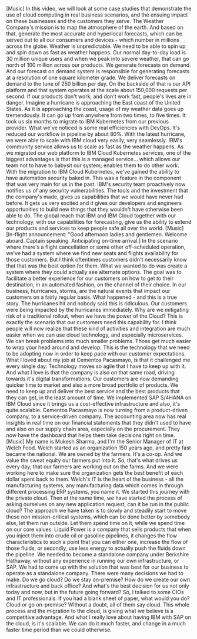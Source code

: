 [Music] In this video, we will look at some case studies that demonstrate the
use of cloud computing in real business scenarios, and the ensuing impact on
these businesses and the customers they serve. The Weather Company's mission is
to map the atmosphere of the earth. And based on that, generate the most
accurate and hyperlocal forecasts, which can be served out to all our consumers
and devices - which number in millions across the globe. Weather is
unpredictable. We need to be able to spin up and spin down as fast as weather
happens. Our normal day-to-day load is 30 million unique users and when we peak
into severe weather, that can go north of 100 million across our products. We
generate forecasts on demand. And our forecast on demand system is responsible
for generating forecasts at a resolution of one square kilometer grade. We
deliver forecasts on demand to the tune of 250 billion per day. On the backside
of that is our API platform and that system operates at the scale about 150,000
requests per second. If our products don't work, and don't work fast, people's
lives are in danger. Imagine a hurricane is approaching the East coast of the
United States. As it is approaching the coast, usage of my weather data goes up
tremendously. It can go up from anywhere from two times, to five times. It took
us six months to migrate to IBM Kubernetes from our previous provider. What
we've noticed is some real efficiencies with DevOps. It's reduced our workflow
in pipeline by about 80%. With the latest hurricane, we were able to scale with
IBM cloud very easily, very seamlessly. IBM's community service allows us to
scale as fast as the weather happens. As we migrated our web platform to IBM
Cloud Kubernetes services, one of the biggest advantages is that this is a
managed service... which allows our team not to have to babysit our system;
enables them to do other work. With the migration to IBM Cloud Kubernetes, we've
gained the ability to have automation security baked in. This was a feature in
the component that was very main for us in the past. IBM's security team
proactively now notifies us of any security vulnerabilities. The tools and the
investment that the company's made, gives us capabilities that we would have
never had before. It gets us very excited and it gives our developers and
engineers opportunities to build new things that they wouldn't have otherwise
been able to do. The global reach that IBM and IBM Cloud together with our
technology, with our capabilities for forecasting, give us the ability to extend
our products and services to keep people safe all over the world. [Music]
[In-flight announcement: "Good afternoon ladies and gentlemen. Welcome aboard.
Captain speaking. Anticipating on-time arrival.] In the scenario where there's a
flight cancellation or some other off-scheduled operation, we've had a system
where we find new seats and flights availability for those customers. But I
think oftentimes customers didn't necessarily know that that was the best option
for them. What we wanted to do was create a system where they could actually see
alternate options. The goal was to facilitate a better experience for our
customers on how to get to their destination, in an automated fashion, on the
channel of their choice. In our business, hurricanes, storms, are the natural
events that impact our customers on a fairly regular basis. What happened - and
this is a true story. The hurricanes hit and nobody said this is ridiculous. Our
customers were being impacted by the hurricanes immediately. Why are we
mitigating risk of a traditional rollout, when we have the power of the Cloud?
This is exactly the scenario that our customers need this capability for. I
think people will now realize that these kind of activities and integration are
much easier when we can use cloud technology, and especially microservices. We
can break problems into much smaller problems. Those get much easier to wrap
your head around and develop. This is the technology that we need to be adopting
now in order to keep pace with our customer expectations. What I loved about my
job at Cementos Pacasmayo, is that it challenged me every single day. Technology
moves so agile that I have to keep up with it. And what I love is that the
company is also on that same road, driving towards it's digital transformations.
Our customers are now demanding quicker time to market and also a more broad
portfolio of products. We need to keep up and deliver the best service and the
best products that they can get, in the least amount of time. We implemented SAP
S/4HANA on IBM Cloud since it brings us a cost-effective infrastructure and
also, it's quite scalable. Cementos Pacasmayo is now turning from a
product-driven company, to a service-driven company. The accounting area now has
real insights in real time on our financial statements that they didn't used to
have and also on our supply chain area, especially on the procurement. They now
have the dashboard that helps them take decisions right on time. [Music] My name
is Mukesh Sharma, and I'm the Senior Manager of IT at Welch Food. Welch started
as an organization 150 years ago, and pretty fast became the national.  We are
owned by the farmers. It's a co-op. And we value the sweat equity our farmers
put into it. So, that's what drives us every day, that our farmers are working
out on the farms. And we were working here to make sure the organization gets
the best benefit of each dollar spent back to them. Welch's IT is the heart of
the business - all the manufacturing systems, any manufacturing data which comes
in through different processing ERP systems, you name it. We started this
journey with the private cloud. Then at the same time, we have started the
process of asking ourselves on any new application request, can it be run in the
public cloud? The approach we have taken is to slowly and steadily start to move
these non mission-critical systems, which can be done better by somebody else,
let them run outside. Let them spend time on it, while we spend time on our core
values. Liquid Power is a company that sells products that when you inject them
into crude oil or gasoline pipelines, it changes the flow characteristics to
such a point that you can either one, increase the flow of those fluids, or
secondly, use less energy to actually push the fluids down the pipeline. We
needed to become a standalone company under Berkshire Hathaway, without any
experience in running our own infrastructure, or SAP. We had to come up with the
solution that was best for our business to operate as a standalone company.
There were many decisions we had to make. Do we go cloud? Do we stay on-premise?
How do we create our own infrastructure and back office? And what's the best
decision for us not only today and now, but in the future going forward? So, I
talked to some CIOs and IT professionals. If you had a blank sheet of paper,
what would you do? Cloud or go on-premise? Without a doubt, all of them say
cloud. This whole process and the migration to the cloud, is giving what we
believe is a competitive advantage. And what I really love about having IBM with
SAP on the cloud, is it's scalable. We can do it much faster, and change in a
much faster time period than we could otherwise.